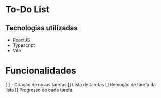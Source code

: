 # To-Do List

## Tecnologias utilizadas

- ReactJS
- Typescript
- Vite

# Funcionalidades 

[ ] - Criação de novas tarefas
[] Lista de tarefas
[] Remoção de tarefa da lista
[] Progresso de cada tarefa

